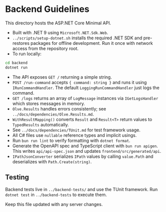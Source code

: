 # Backend Guidelines

This directory hosts the ASP.NET Core Minimal API.

- Built with .NET 9 using `Microsoft.NET.Sdk.Web`.
- `../scripts/setup-dotnet.sh` installs the required .NET SDK and pre-restores
  packages for offline development. Run it once with network access from the
  repository root.
- To run locally:

```bash
cd backend
dotnet run
```

- The API exposes `GET /` returning a simple string.
- `POST /run-command` accepts `{ command: string }` and runs it using
  `IRunCommandHandler`. The default `LoggingRunCommandHandler` just logs
  the command.
- `GET /logs` returns an array of `LogMessage` instances via
  `IGetLogsHandler` which stores messages in memory.
- `Olve.Results` handles errors consistently; see `../docs/dependencies/Olve.Results.md`.
- `WithResultMapping()` converts `Result` and `Result<T>` return values to
  `TypedResults` automatically.
- See `../docs/dependencies/TUnit.md` for test framework usage.
- All C# files use `nullable` reference types and implicit usings.
- Run `bun run lint` to verify formatting with `dotnet format`.
- Generate the OpenAPI spec and TypeScript client with `bun run apigen`.
  This writes `api/api-spec.json` and updates
  `frontend/src/generated/api`.
- `IPathJsonConverter` serializes `IPath` values by calling
  `value.Path` and deserializes with `Path.Create(string)`.

## Testing
Backend tests live in `../backend-tests/` and use the TUnit framework.
Run `dotnet test` in `../backend-tests` to execute them.

Keep this file updated with any server changes.

